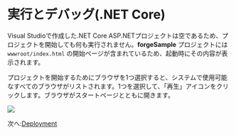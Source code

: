 # 実行とデバッグ(.NET Core)

Visual Studioで作成した.NET Core ASP.NETプロジェクトは空であるため、プロジェクトを開始しても何も実行されません。**forgeSample** プロジェクトには `wwwroot/index.html` の開始ページが含まれているため、起動時にその内容が表示されます。

プロジェクトを開始するためにブラウザを1つ選択すると、システムで使用可能なすべてのブラウザがリストされます。1つを選択して、「再生」アイコンをクリックします。ブラウザがスタートページとともに開きます。

![](_media/net/start_debug.png)

次へ:[Deployment](deployment/)
